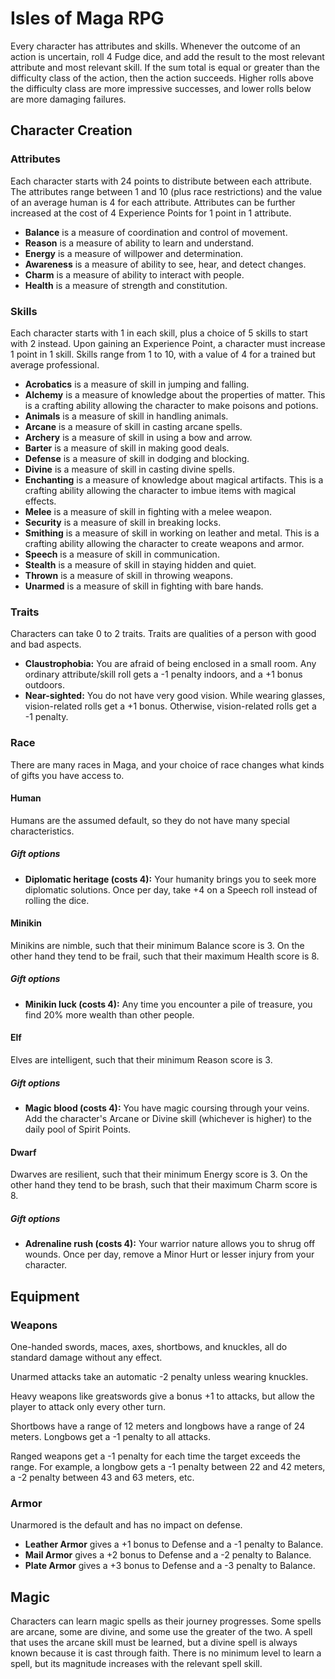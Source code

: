 Isles of Maga RPG
=================

Every character has attributes and skills. Whenever the outcome of an action is uncertain, roll 4 Fudge dice, and add the result to the most relevant attribute and most relevant skill. If the sum total is equal or greater than the difficulty class of the action, then the action succeeds. Higher rolls above the difficulty class are more impressive successes, and lower rolls below are more damaging failures.

Character Creation
------------------

### Attributes

Each character starts with 24 points to distribute between each attribute. The attributes range between 1 and 10 (plus race restrictions) and the value of an average human is 4 for each attribute. Attributes can be further increased at the cost of 4 Experience Points for 1 point in 1 attribute.

- **Balance** is a measure of coordination and control of movement.
- **Reason** is a measure of ability to learn and understand.
- **Energy** is a measure of willpower and determination.
- **Awareness** is a measure of ability to see, hear, and detect changes.
- **Charm** is a measure of ability to interact with people.
- **Health** is a measure of strength and constitution.

### Skills

Each character starts with 1 in each skill, plus a choice of 5 skills to start with 2 instead. Upon gaining an Experience Point, a character must increase 1 point in 1 skill. Skills range from 1 to 10, with a value of 4 for a trained but average professional.

- **Acrobatics** is a measure of skill in jumping and falling.
- **Alchemy** is a measure of knowledge about the properties of matter. This is a crafting ability allowing the character to make poisons and potions.
- **Animals** is a measure of skill in handling animals.
- **Arcane** is a measure of skill in casting arcane spells.
- **Archery** is a measure of skill in using a bow and arrow.
- **Barter** is a measure of skill in making good deals.
- **Defense** is a measure of skill in dodging and blocking.
- **Divine** is a measure of skill in casting divine spells.
- **Enchanting** is a measure of knowledge about magical artifacts. This is a crafting ability allowing the character to imbue items with magical effects.
- **Melee** is a measure of skill in fighting with a melee weapon.
- **Security** is a measure of skill in breaking locks.
- **Smithing** is a measure of skill in working on leather and metal. This is a crafting ability allowing the character to create weapons and armor.
- **Speech** is a measure of skill in communication.
- **Stealth** is a measure of skill in staying hidden and quiet.
- **Thrown** is a measure of skill in throwing weapons.
- **Unarmed** is a measure of skill in fighting with bare hands.

### Traits

Characters can take 0 to 2 traits. Traits are qualities of a person with good and bad aspects.

- **Claustrophobia:** You are afraid of being enclosed in a small room. Any ordinary attribute/skill roll gets a -1 penalty indoors, and a +1 bonus outdoors.
- **Near-sighted:** You do not have very good vision. While wearing glasses, vision-related rolls get a +1 bonus. Otherwise, vision-related rolls get a -1 penalty.

### Race

There are many races in Maga, and your choice of race changes what kinds of gifts you have access to.

#### Human

Humans are the assumed default, so they do not have many special characteristics.

##### Gift options

- **Diplomatic heritage (costs 4):** Your humanity brings you to seek more diplomatic solutions. Once per day, take +4 on a Speech roll instead of rolling the dice.

#### Minikin

Minikins are nimble, such that their minimum Balance score is 3. On the other hand they tend to be frail, such that their maximum Health score is 8.

##### Gift options

- **Minikin luck (costs 4):** Any time you encounter a pile of treasure, you find 20% more wealth than other people.

#### Elf

Elves are intelligent, such that their minimum Reason score is 3.

##### Gift options

- **Magic blood (costs 4):** You have magic coursing through your veins. Add the character's Arcane or Divine skill (whichever is higher) to the daily pool of Spirit Points.

#### Dwarf

Dwarves are resilient, such that their minimum Energy score is 3. On the other hand they tend to be brash, such that their maximum Charm score is 8.

##### Gift options

- **Adrenaline rush (costs 4):** Your warrior nature allows you to shrug off wounds. Once per day, remove a Minor Hurt or lesser injury from your character.

Equipment
---------

### Weapons

One-handed swords, maces, axes, shortbows, and knuckles, all do standard damage without any effect.

Unarmed attacks take an automatic -2 penalty unless wearing knuckles.

Heavy weapons like greatswords give a bonus +1 to attacks, but allow the player to attack only every other turn.

Shortbows have a range of 12 meters and longbows have a range of 24 meters. Longbows get a -1 penalty to all attacks.

Ranged weapons get a -1 penalty for each time the target exceeds the range. For example, a longbow gets a -1 penalty between 22 and 42 meters, a -2 penalty between 43 and 63 meters, etc.

### Armor

Unarmored is the default and has no impact on defense.

- **Leather Armor** gives a +1 bonus to Defense and a -1 penalty to Balance.
- **Mail Armor** gives a +2 bonus to Defense and a -2 penalty to Balance.
- **Plate Armor** gives a +3 bonus to Defense and a -3 penalty to Balance.

Magic
-----
Characters can learn magic spells as their journey progresses. Some spells are arcane, some are divine, and some use the greater of the two. A spell that uses the arcane skill must be learned, but a divine spell is always known because it is cast through faith. There is no minimum level to learn a spell, but its magnitude increases with the relevant spell skill.



